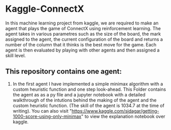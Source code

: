 # Kaggle-ConnectX
In this machine learning project from kaggle, we are required to make an agent that plays the game of ConnectX using reinforcement learning. The agent takes in various parametres such as the size of the board, the mark assigned to the agent, the current configuration of the board and returns a number of the column that it thinks is the best move for the game. Each agent is then evaluated by playing with other agents and then assigned a skill level.

## This repository contains one agent:

1. In the first agent I have implemented a simple minimax algorithm with a custom heuristic function and one step look-ahead. This Folder contains the agent as as a py file and a jupyter notebook with a detailed walkthrough of the intutions behind the making of the agent and the custom heuristic function. (The skill of the agent is 1034.7 at the time of writing). You can also visit "https://www.kaggle.com/sidagar/getting-1000-score-using-only-minimax"  to view the explanation notebook over kaggle.

